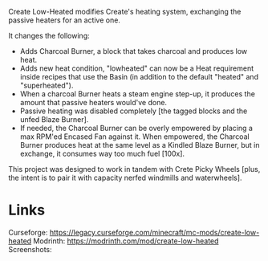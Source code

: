 Create Low-Heated modifies Create's heating system, exchanging the passive heaters for an active one. 


It changes the following:


- Adds Charcoal Burner, a block that takes charcoal and produces low heat.
- Adds new heat condition, "lowheated" can now be a Heat requirement inside recipes that use the Basin (in addition to the default "heated" and "superheated").
- When a charcoal Burner heats a steam engine step-up, it produces the amount that passive heaters would've done.
- Passive heating was disabled completely [the tagged blocks and the unfed Blaze Burner].
- If needed, the Charcoal Burner can be overly empowered by placing a max RPM'ed Encased Fan against it. When empowered, the Charcoal Burner produces heat at the same level as a Kindled Blaze Burner, but in exchange, it consumes way too much fuel [100x].


This project was designed to work in tandem with Crete Picky Wheels [plus, the intent is to pair it with capacity nerfed windmills and waterwheels].

# Links

Curseforge: https://legacy.curseforge.com/minecraft/mc-mods/create-low-heated
Modrinth: https://modrinth.com/mod/create-low-heated
Screenshots: 